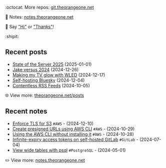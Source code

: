 <!-- Automatically generated - do not edit directly -->

:octocat: More repos: [git.theorangeone.net](https://git.theorangeone.net/)

:pencil: Notes: [notes.theorangeone.net](https://notes.theorangeone.net/)

:wave: Say ["Hi"](https://theorangeone.net/contact/) or ["Thanks"](https://theorangeone.net/support/)!

:shipit:

## Recent posts


- [State of the Server 2025](https://theorangeone.net/posts/state-of-the-server-2025/) (2025-01-01)
- [Jake versus 2024](https://theorangeone.net/posts/jake-vs-2024/) (2024-12-26)
- [Making my TV glow with WLED](https://theorangeone.net/posts/wled-tv-glow/) (2024-12-17)
- [Self-hosting Bluesky](https://theorangeone.net/posts/self-hosting-bluesky/) (2024-12-04)
- [Contentless RSS Feeds](https://theorangeone.net/posts/contentless-rss/) (2024-10-05)

:globe_with_meridians: View more: [theorangeone.net/posts](https://theorangeone.net/posts/)

## Recent notes


- [Enforce TLS for S3](https://notes.theorangeone.net/notes/infrastructure/s3-require-tls/) `#AWS` - (2024-12-10)
- [Create presigned URLs using AWS CLI](https://notes.theorangeone.net/notes/infrastructure/aws-presigned-urls-cli/) `#AWS` - (2024-10-29)
- [Using the AWS CLI without installing it](https://notes.theorangeone.net/notes/infrastructure/aws-cli-without-installing/) `#AWS` - (2024-10-28)
- [Infinite-expiry access tokens on self-hosted GitLab](https://notes.theorangeone.net/notes/gitlab-infinite-expiry-access-tokens/) `#GitLab` - (2024-07-04)
- [View wide tables with psql](https://notes.theorangeone.net/notes/database/psql-expanded-display/) `#PostgreSQL` - (2024-05-01)

:pencil2: View more: [notes.theorangeone.net](https://notes.theorangeone.net/)